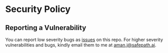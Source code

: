 # Security Policy

## Reporting a Vulnerability

You can report low severity bugs as [issues](https://github.com/jn-aman/is-my-page/issues/new/choose) on this repo.
For higher severity vulnerabilities and bugs, kindly email them to me at [aman.j@safepath.ai](mailto:aman.j@safepath.ai).
